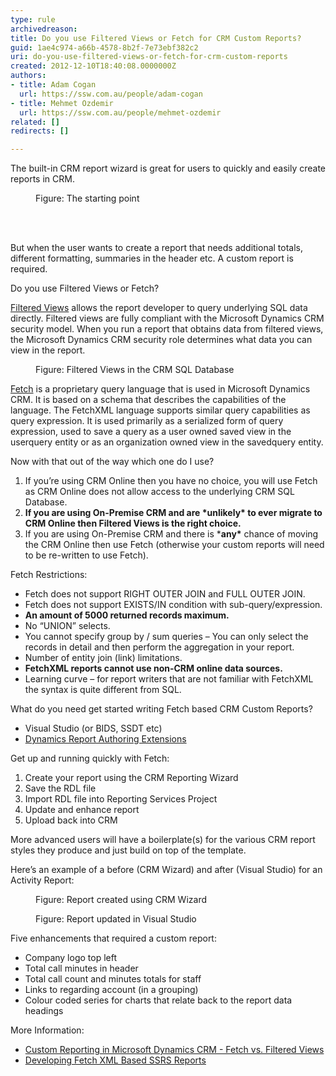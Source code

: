 ```yaml
---
type: rule
archivedreason: 
title: Do you use Filtered Views or Fetch for CRM Custom Reports?
guid: 1ae4c974-a66b-4578-8b2f-7e73ebf382c2
uri: do-you-use-filtered-views-or-fetch-for-crm-custom-reports
created: 2012-12-10T18:40:08.0000000Z
authors:
- title: Adam Cogan
  url: https://ssw.com.au/people/adam-cogan
- title: Mehmet Ozdemir
  url: https://ssw.com.au/people/mehmet-ozdemir
related: []
redirects: []

---
```



<p>The built-in CRM report wizard is great for users to quickly and easily create reports in CRM.</p>
<dl class="image"><dt><img src="/PublishingImages/custom-reports-1.jpg" alt="" /></dt><dd>Figure&#58; The starting point</dd></dl>
<br><excerpt class='endintro'></excerpt><br>
<p>But when the user wants to create a report that needs additional totals, different formatting, summaries in the header etc. A custom report is required.</p><p>Do you use Filtered Views or Fetch?</p><p><a href="http&#58;//msdn.microsoft.com/en-us/library/gg309722.aspx">Filtered Views</a>&#160;allows the report developer to query underlying SQL data directly. Filtered views are fully compliant with the Microsoft Dynamics CRM security model. When you run a report that obtains data from filtered views, the Microsoft Dynamics CRM security role determines what data you can view in the report.</p><dl class="image"><dt><img src="/PublishingImages/custom-reports-2.jpg" alt="" /></dt><dd>Figure&#58; Filtered Views in the CRM SQL Database</dd></dl><p><a href="http&#58;//technet.microsoft.com/en-us/library/bb928434.aspx">Fetch</a>&#160;is a proprietary query language that is used in Microsoft Dynamics CRM. It is based on a schema that describes the capabilities of the language. The FetchXML language supports similar query capabilities as query expression. It is used primarily as a serialized form of query expression, used to save a query as a user owned saved view in the userquery entity or as an organization owned view in the savedquery entity.</p><p>Now with that out of the way which one do I use?</p><ol><li>If you’re using CRM Online then you have no choice, you will use Fetch as CRM Online does not allow access to the underlying CRM SQL Database.</li><li><strong>If you are using On-Premise CRM and are *unlikely* to ever migrate to CRM Online then Filtered Views is the right choice.</strong></li><li>If you are using On-Premise CRM and there is *<strong>any*</strong>&#160;chance of moving the CRM Online then use Fetch (otherwise your custom reports will need to be re-written to use Fetch).</li></ol><p>Fetch Restrictions&#58;</p><ul class="ul1"><li>
      Fetch does not support RIGHT OUTER JOIN and FULL OUTER JOIN.</li><li>
      Fetch does not support EXISTS/IN condition with sub-query/expression.</li><li>
      <strong>An amount of 5000 returned records maximum.</strong></li><li>
      No “UNION” selects.</li><li>
      You cannot specify group by / sum queries – You can only select the records in detail and then perform the aggregation in your report.</li><li>
      Number of entity join (link) limitations.</li><li>
      <strong>FetchXML reports cannot use non-CRM online data sources.</strong></li><li>
      Learning curve – for report writers that are not familiar with FetchXML the syntax is quite different from SQL.</li></ul><p>What do you need get started writing Fetch based CRM Custom Reports?</p><ul class="ul1"><li>
      Visual Studio (or BIDS, SSDT etc)</li><li>
     <a href="http&#58;//www.microsoft.com/en-au/download/details.aspx?id=27823"><span class="s4">Dynamics Report Authoring Extensions</span></a></li></ul><p>Get up and running quickly with Fetch&#58;</p><ol class="ol1"><li>Create your report using the CRM Reporting Wizard</li><li>Save the RDL file</li><li>Import RDL file into Reporting Services Project</li><li>Update and enhance report</li><li>Upload back into CRM</li></ol><p>More advanced users will have a boilerplate(s) for the various CRM report styles they produce and just build on top of the template.</p><p>Here’s an example of a before (CRM Wizard) and after (Visual Studio) for an Activity Report&#58;</p><dl class="image"><dt><img src="/PublishingImages/custom-reports-3.jpg" alt="" /></dt><dd>Figure&#58; Report created using CRM Wizard</dd></dl><dl class="image"><dt><img src="/PublishingImages/custom-reports-3.jpg" alt="" /></dt><dd>Figure&#58; Report updated in Visual Studio</dd></dl><p>Five enhancements that required a custom report&#58;</p><ul><li>
      Company logo top left</li><li>
      Total call minutes in header</li><li>
      Total call count and minutes totals for staff</li><li>
      Links to regarding account (in a grouping)</li><li>
      Colour coded series for charts that relate back to the report data headings</li></ul><p>More Information&#58; </p><ul><li><a href="http&#58;//blogs.msdn.com/b/crminthefield/archive/2012/11/27/custom-reporting-in-microsoft-dynamics-crm-fetch-vs-filtered-views.aspx">Custom Reporting in Microsoft Dynamics CRM - Fetch vs. Filtered Views</a></li><li>
   <a href="http&#58;//social.technet.microsoft.com/wiki/contents/articles/10234.microsoft-dynamics-crm-2011-develop-fetch-xml-based-ssrs-reports-in-visual-studio-2008.aspx">Developing Fetch XML Based SSRS Reports</a>​</li></ul>
​


